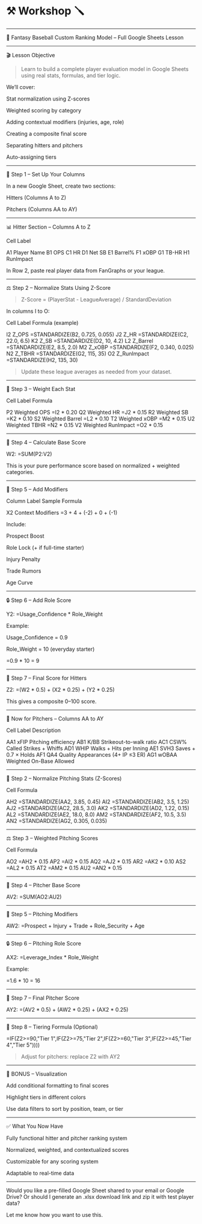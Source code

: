 # ⚒️ Workshop 🪛 

---

🧠 Fantasy Baseball Custom Ranking Model – Full Google Sheets Lesson


---

🎬 Lesson Objective

> Learn to build a complete player evaluation model in Google Sheets using real stats, formulas, and tier logic.



We’ll cover:

Stat normalization using Z-scores

Weighted scoring by category

Adding contextual modifiers (injuries, age, role)

Creating a composite final score

Separating hitters and pitchers

Auto-assigning tiers



---

🔧 Step 1 – Set Up Your Columns

In a new Google Sheet, create two sections:

Hitters (Columns A to Z)

Pitchers (Columns AA to AY)



---

📊 Hitter Section – Columns A to Z

Cell	Label

A1	Player Name
B1	OPS
C1	HR
D1	Net SB
E1	Barrel%
F1	xOBP
G1	TB-HR
H1	RunImpact


In Row 2, paste real player data from FanGraphs or your league.


---

⚖ Step 2 – Normalize Stats Using Z-Score

> Z-Score = (PlayerStat - LeagueAverage) / StandardDeviation



In columns I to O:

Cell	Label	Formula (example)

I2	Z_OPS	=STANDARDIZE(B2, 0.725, 0.055)
J2	Z_HR	=STANDARDIZE(C2, 22.0, 6.5)
K2	Z_SB	=STANDARDIZE(D2, 10, 4.2)
L2	Z_Barrel	=STANDARDIZE(E2, 8.5, 2.0)
M2	Z_xOBP	=STANDARDIZE(F2, 0.340, 0.025)
N2	Z_TBHR	=STANDARDIZE(G2, 115, 35)
O2	Z_RunImpact	=STANDARDIZE(H2, 135, 30)


> Update these league averages as needed from your dataset.




---

🎯 Step 3 – Weight Each Stat

Cell	Label	Formula

P2	Weighted OPS	=I2 * 0.20
Q2	Weighted HR	=J2 * 0.15
R2	Weighted SB	=K2 * 0.10
S2	Weighted Barrel	=L2 * 0.10
T2	Weighted xOBP	=M2 * 0.15
U2	Weighted TBHR	=N2 * 0.15
V2	Weighted RunImpact	=O2 * 0.15



---

🧮 Step 4 – Calculate Base Score

W2: =SUM(P2:V2)

This is your pure performance score based on normalized + weighted categories.


---

🧠 Step 5 – Add Modifiers

Column	Label	Sample Formula

X2	Context Modifiers	=3 + 4 + (-2) + 0 + (-1)


Include:

Prospect Boost

Role Lock (+ if full-time starter)

Injury Penalty

Trade Rumors

Age Curve



---

🔒 Step 6 – Add Role Score

Y2: =Usage_Confidence * Role_Weight

Example:

Usage_Confidence = 0.9

Role_Weight = 10 (everyday starter)


=0.9 * 10 = 9


---

🏁 Step 7 – Final Score for Hitters

Z2: =(W2 * 0.5) + (X2 * 0.25) + (Y2 * 0.25)

This gives a composite 0–100 score.


---

🔁 Now for Pitchers – Columns AA to AY

Cell	Label	Description

AA1	xFIP	Pitching efficiency
AB1	K/BB	Strikeout-to-walk ratio
AC1	CSW%	Called Strikes + Whiffs
AD1	WHIP	Walks + Hits per Inning
AE1	SVH3	Saves + 0.7 × Holds
AF1	QA4	Quality Appearances (4+ IP ≤3 ER)
AG1	wOBAA	Weighted On-Base Allowed



---

🧪 Step 2 – Normalize Pitching Stats (Z-Scores)

Cell	Formula

AH2	=STANDARDIZE(AA2, 3.85, 0.45)
AI2	=STANDARDIZE(AB2, 3.5, 1.25)
AJ2	=STANDARDIZE(AC2, 28.5, 3.0)
AK2	=STANDARDIZE(AD2, 1.22, 0.15)
AL2	=STANDARDIZE(AE2, 18.0, 8.0)
AM2	=STANDARDIZE(AF2, 10.5, 3.5)
AN2	=STANDARDIZE(AG2, 0.305, 0.035)



---

⚖ Step 3 – Weighted Pitching Scores

Cell	Formula

AO2	=AH2 * 0.15
AP2	=AI2 * 0.15
AQ2	=AJ2 * 0.15
AR2	=AK2 * 0.10
AS2	=AL2 * 0.15
AT2	=AM2 * 0.15
AU2	=AN2 * 0.15



---

🧮 Step 4 – Pitcher Base Score

AV2: =SUM(AO2:AU2)


---

🧠 Step 5 – Pitching Modifiers

AW2: =Prospect + Injury + Trade + Role_Security + Age


---

🔒 Step 6 – Pitching Role Score

AX2: =Leverage_Index * Role_Weight

Example:

=1.6 * 10 = 16


---

🏁 Step 7 – Final Pitcher Score

AY2: =(AV2 * 0.5) + (AW2 * 0.25) + (AX2 * 0.25)


---

🧩 Step 8 – Tiering Formula (Optional)

=IF(Z2>=90,"Tier 1",IF(Z2>=75,"Tier 2",IF(Z2>=60,"Tier 3",IF(Z2>=45,"Tier 4","Tier 5"))))

> Adjust for pitchers: replace Z2 with AY2




---

🎨 BONUS – Visualization

Add conditional formatting to final scores

Highlight tiers in different colors

Use data filters to sort by position, team, or tier



---

✅ What You Now Have

Fully functional hitter and pitcher ranking system

Normalized, weighted, and contextualized scores

Customizable for any scoring system

Adaptable to real-time data



---

Would you like a pre-filled Google Sheet shared to your email or Google Drive?
Or should I generate an .xlsx download link and zip it with test player data?

Let me know how you want to use this.

